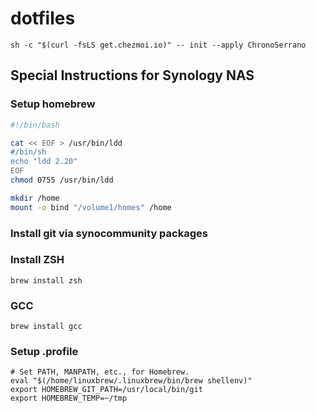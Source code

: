 # dotfiles

`sh -c "$(curl -fsLS get.chezmoi.io)" -- init --apply ChronoSerrano`

## Special Instructions for Synology NAS
### Setup homebrew
```bash
#!/bin/bash

cat << EOF > /usr/bin/ldd
#/bin/sh
echo "ldd 2.20"
EOF
chmod 0755 /usr/bin/ldd

mkdir /home
mount -o bind "/volume1/homes" /home
```

### Install git via synocommunity packages

### Install ZSH
`brew install zsh`

### GCC
`brew install gcc`

### Setup .profile
```
# Set PATH, MANPATH, etc., for Homebrew.
eval "$(/home/linuxbrew/.linuxbrew/bin/brew shellenv)"
export HOMEBREW_GIT_PATH=/usr/local/bin/git
export HOMEBREW_TEMP=~/tmp
```
